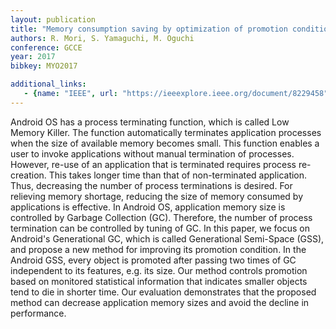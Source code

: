 ```yaml
---
layout: publication
title: "Memory consumption saving by optimization of promotion condition of generational GC in android"
authors: R. Mori, S. Yamaguchi, M. Oguchi
conference: GCCE
year: 2017
bibkey: MYO2017

additional_links:
   - {name: "IEEE", url: "https://ieeexplore.ieee.org/document/8229458"}
---
```

Android OS has a process terminating function, which is called Low Memory Killer. The function automatically terminates application processes when the size of available memory becomes small. This function enables a user to invoke applications without manual termination of processes. However, re-use of an application that is terminated requires process re-creation. This takes longer time than that of non-terminated application. Thus, decreasing the number of process terminations is desired. For relieving memory shortage, reducing the size of memory consumed by applications is effective. In Android OS, application memory size is controlled by Garbage Collection (GC). Therefore, the number of process termination can be controlled by tuning of GC. In this paper, we focus on Android's Generational GC, which is called Generational Semi-Space (GSS), and propose a new method for improving its promotion condition. In the Android GSS, every object is promoted after passing two times of GC independent to its features, e.g. its size. Our method controls promotion based on monitored statistical information that indicates smaller objects tend to die in shorter time. Our evaluation demonstrates that the proposed method can decrease application memory sizes and avoid the decline in performance.
